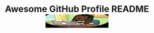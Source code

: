 <h1 align="center">Awesome GitHub Profile README 
<img src="https://github.com/Fatoudia/Fatoudia/blob/main/MyProfile.png" alt="Awesome GitHub Profiles - Best curated list of developers readme, updated every 15 min | Product Hunt" style="width:  200px; height: 44px;" width="200" height="44" /></a></h1>


<!---
![cover](https://github.com/Fatoudia/Fatoudia/blob/main/MyProfile.png)

<a href="https://www.producthunt.com/posts/awesome-github-profiles?utm_source=badge-featured&utm_medium=badge&utm_souce=badge-awesome-github-profiles" target="_blank">
Forte d'une grande expertise dans le secteur du
numérique, je suis une personne de terrain, rigoureuse et
dynamique, qui s'adapte rapidement. Ces atouts font de
moi la candidate idéale pour répondre aux besoins de
développement digital de votre structure. Découvrez-mes
réalisations et n'hésitez pas à prendre contact avec moi
--->
